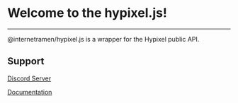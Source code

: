 # Welcome to the hypixel.js!

***
@internetramen/hypixel.js is a wrapper for the Hypixel public API. 
## Support
[Discord Server](https://discord.gg/TDC4F3Y)

[Documentation](https://github.com/InternetRamen/hypixel.js/wiki/)